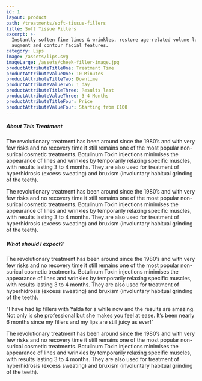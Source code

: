 ```yaml
---
id: 1
layout: product
path: /treatments/soft-tissue-fillers
title: Soft Tissue Fillers
excerpt: >-
  Instantly soften fine lines & wrinkles, restore age-related volume loss and
  augment and contour facial features.
category: Lips
image: /assets/lips.svg
imageLarge: /assets/cheek-filler-image.jpg
productAttributeTitleOne: Treatment Time
productAttributeValueOne: 10 Minutes
productAttributeTitleTwo: Downtime
productAttributeValueTwo: 1 day
productAttributeTitleThree: Results last
productAttributeValueThree: 3-4 Months
productAttributeTitleFour: Price
productAttributeValueFour: Starting from £100
---
```

##### About This Treatment

The revolutionary treatment has been around since the 1980’s and with very few risks and no recovery time it still remains one of the most popular non-surical cosmetic treatments. Botulinum Toxin injections minimises the appearance of lines and wrinkles by temporarily relaxing specific muscles, with results lasting 3 to 4 months. They are also used for treatment of hyperhidrosis (excess sweating) and bruxism (involuntary habitual grinding of the teeth).

The revolutionary treatment has been around since the 1980’s and with very few risks and no recovery time it still remains one of the most popular non-surical cosmetic treatments. Botulinum Toxin injections minimises the appearance of lines and wrinkles by temporarily relaxing specific muscles, with results lasting 3 to 4 months. They are also used for treatment of hyperhidrosis (excess sweating) and bruxism (involuntary habitual grinding of the teeth).

##### What should I expect?

The revolutionary treatment has been around since the 1980’s and with very few risks and no recovery time it still remains one of the most popular non-surical cosmetic treatments. Botulinum Toxin injections minimises the appearance of lines and wrinkles by temporarily relaxing specific muscles, with results lasting 3 to 4 months. They are also used for treatment of hyperhidrosis (excess sweating) and bruxism (involuntary habitual grinding of the teeth).

"I have had lip fillers with Yalda for a while now and the results are amazing. Not only is she professional but she makes you feel at ease. It’s been nearly 6 months since my fillers and my lips are still juicy as ever!"

The revolutionary treatment has been around since the 1980’s and with very few risks and no recovery time it still remains one of the most popular non-surical cosmetic treatments. Botulinum Toxin injections minimises the appearance of lines and wrinkles by temporarily relaxing specific muscles, with results lasting 3 to 4 months. They are also used for treatment of hyperhidrosis (excess sweating) and bruxism (involuntary habitual grinding of the teeth).